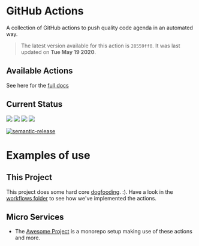 <!-- NOTICE: Auto generated file! -->
# GitHub Actions

A collection of GitHub actions to push quality code agenda in an automated way.

> The latest version available for this action is `28559ff0`. It was last
updated on **Tue May 19 2020**.

## Available Actions


See here for the [full docs][1]

## Current Status

[![](https://github.com/dogmatic69&#x2F;actions/workflows//badge.svg)](https://github.com/dogmatic69&#x2F;actions)
[![](https://github.com/dogmatic69&#x2F;actions/workflows//badge.svg)](https://github.com/dogmatic69&#x2F;actions)
[![](https://github.com/dogmatic69&#x2F;actions/workflows//badge.svg)](https://github.com/dogmatic69&#x2F;actions)
[![](https://github.com/dogmatic69&#x2F;actions/workflows//badge.svg)](https://github.com/dogmatic69&#x2F;actions)

[![semantic-release](https://img.shields.io/badge/%20%20%F0%9F%93%A6%F0%9F%9A%80-semantic--release-e10079.svg)](https://github.com/semantic-release/semantic-release)

# Examples of use

## This Project

This project does some hard core [dogfooding][4].  :). Have a look
in the [workflows folder][2] to see how we've implemented the actions.

## Micro Services

- The [Awesome Project][3] is a monorepo setup making use of these actions
and more.


[1]: https://dogmatic69.github.io/actions/
[2]: ./.github/workflows
[3]: https://github.com/dogmatic69/awesome-project
[4]: https://en.wikipedia.org/wiki/Eating_your_own_dog_food
